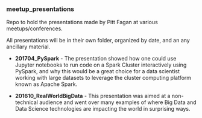 ### meetup_presentations
Repo to hold the presentations made by Pitt Fagan at various meetups/conferences.

All presentations will be in their own folder, organized by date, and an any ancillary material.

* **201704_PySpark** - The presentation showed how one could use Jupyter notebooks to run code on a Spark Cluster interactively using PySpark, and why this would be a great choice for a data scientist working with large datasets to leverage the cluster computing platform known as Apache Spark.

* **201610_RealWorldBigData** - This presentation was aimed at a non-technical audience and went over many examples of where Big Data and Data Science technologies are impacting the world in surprising ways.
